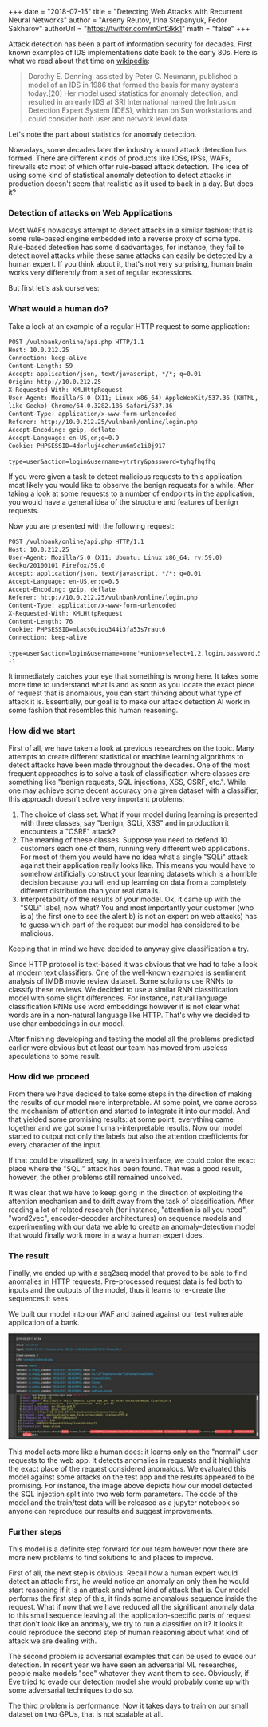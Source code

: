 +++
date = "2018-07-15"
title = "Detecting Web Attacks with Recurrent Neural Networks"
author = "Arseny Reutov, Irina Stepanyuk, Fedor Sakharov"
authorUrl = "https://twitter.com/m0nt3kk1"
math = "false"
+++

Attack detection has been a part of information security for decades. First 
known examples of IDS implementations date back to the early 80s. Here is what
we read about that time on
[wikipedia](https://en.wikipedia.org/wiki/Intrusion_detection_system):

> Dorothy E. Denning, assisted by Peter G. Neumann, published a model of an IDS
> in 1986 that formed the basis for many systems today.[20] Her model used
> statistics for anomaly detection, and resulted in an early IDS at SRI
> International named the Intrusion Detection Expert System (IDES), which ran
> on Sun workstations and could consider both user and network level data

Let's note the part about statistics for anomaly detection.

Nowadays, some decades later the industry around attack detection has formed.
There are different kinds of products like IDSs, IPSs, WAFs, firewalls etc most of
which offer rule-based attack detection. The idea of using some kind of statistical
anomaly detection to detect attacks in production doesn't seem that realistic as it
used to back in a day. But does it?

### Detection of attacks on Web Applications

Most WAFs nowadays attempt to detect attacks in a similar fashion: that is some
rule-based engine embedded into a reverse proxy of some type. Rule-based detection
has some disadvantages, for instance, they fail to detect novel attacks while these
same attacks can easily be detected by a human expert. If you think about it, that's
not very surprising, human brain works very differently from a set of regular
expressions.

But first let's ask ourselves:

### What would a human do?

Take a look at an example of a regular HTTP request to some application:

```http
POST /vulnbank/online/api.php HTTP/1.1
Host: 10.0.212.25
Connection: keep-alive
Content-Length: 59
Accept: application/json, text/javascript, */*; q=0.01
Origin: http://10.0.212.25
X-Requested-With: XMLHttpRequest
User-Agent: Mozilla/5.0 (X11; Linux x86_64) AppleWebKit/537.36 (KHTML, like Gecko) Chrome/64.0.3282.186 Safari/537.36
Content-Type: application/x-www-form-urlencoded
Referer: http://10.0.212.25/vulnbank/online/login.php
Accept-Encoding: gzip, deflate
Accept-Language: en-US,en;q=0.9
Cookie: PHPSESSID=4dorluj4ccherum6m9c1i0j917

type=user&action=login&username=ytrtry&password=tyhgfhgfhg

```

If you were given a task to detect malicious requests to this application most
likely you would like to observe the benign requests for a while. After taking
a look at some requests to a number of endpoints in the application, you would have
a general idea of the structure and features of benign requests.

Now you are presented with the following request:

```http
POST /vulnbank/online/api.php HTTP/1.1
Host: 10.0.212.25
User-Agent: Mozilla/5.0 (X11; Ubuntu; Linux x86_64; rv:59.0) Gecko/20100101 Firefox/59.0
Accept: application/json, text/javascript, */*; q=0.01
Accept-Language: en-US,en;q=0.5
Accept-Encoding: gzip, deflate
Referer: http://10.0.212.25/vulnbank/online/login.php
Content-Type: application/x-www-form-urlencoded
X-Requested-With: XMLHttpRequest
Content-Length: 76
Cookie: PHPSESSID=mlacs0uiou344i3fa53s7raut6
Connection: keep-alive

type=user&action=login&username=none'+union+select+1,2,login,password,5,6,7,NULL,NULL,10,11,12,13,14,15,16,17+from+users+limit+1+--1

```

It immediately catches your eye that something is wrong here. It takes some
more time to understand what is and as soon as you locate the exact piece
of request that is anomalous, you can start thinking about what type of attack
it is.
Essentially, our goal is to make our attack detection AI work in some fashion
that resembles this human reasoning.


### How did we start

First of all, we have taken a look at previous researches on the topic.
Many attempts to create different statistical or machine learning algorithms to detect
attacks have been made throughout the decades. One of the most frequent approaches is to solve
a task of classification where classes are something like "benign requests,
SQL injections, XSS, CSRF, etc.". While one may achieve some decent accuracy
on a given dataset with a classifier, this approach doesn't solve very important
problems:

1. The choice of class set. What if your model during learning is presented with
   three classes, say "benign, SQLi, XSS" and in production it encounters a
   "CSRF" attack?
2. The meaning of these classes. Suppose you need to defend 10 customers
   each one of them, running very different web applications. For most of them
   you would have no idea what a single "SQLi" attack against their application
   really looks like. This means you would have to somehow artificially construct
   your learning datasets which is a horrible decision because you will end up
   learning on data from a completely different distribution than your real data is.
3. Interpretability of the results of your model. Ok, it
   came up with the "SQLi" label, now what? You and most importantly your customer
   (who is a) the first one to see the alert b) is not an expert on web attacks)
   has to guess which part of the request our model has considered to be malicious.

Keeping that in mind we have decided to anyway give classification a try.

Since HTTP protocol is text-based it was obvious that we had to take a look at modern
text classifiers. One of the well-known examples is sentiment analysis of IMDB
movie review dataset. Some solutions use RNNs to classify these reviews.
We decided to use a similar RNN classification model with some slight differences.
For instance, natural language classification RNNs use word embeddings however
it is not clear what words are in a non-natural language like HTTP. That's why
we decided to use char embeddings in our model.

After finishing developing and testing the model all the problems predicted earlier
were obvious but at least our team has moved from useless speculations to some
result.

### How did we proceed

From there we have decided to take some steps in the direction of making the
results of our model more interpretable. At some point, we came across the
mechanism of attention and started to integrate it into our model. And that
yielded some promising results: at some point, everything came together
and we got some human-interpretable results. Now our model started to output
not only the labels but also the attention coefficients for every character
of the input.

If that could be visualized, say, in a web interface, we could color the exact
place where the "SQLi" attack has been found. That was a good result, however,
the other problems still remained unsolved.

It was clear that we have to keep going in the direction of exploiting the
attention mechanism and to drift away from the task of classification. After
reading a lot of related research (for instance, "attention is all you need",
"word2vec", encoder-decoder architectures) on sequence models and experimenting with
our data we able to create an anomaly-detection model that would finally work
more in a way a human expert does.

### The result

Finally, we ended up with a seq2seq model that proved to be able to find
anomalies in HTTP requests. Pre-processed request data is fed both to inputs
and the outputs of the model, thus it learns to re-create the sequences it sees.

We built our model into our WAF and trained against our test vulnerable application
of a bank.

![bank](images/detecting-web-attacks-rnn-01.jpg)

This model acts more like a human does: it learns only on the "normal" user
requests to the web app. It detects anomalies in requests and it highlights
the exact place of the request considered anomalous. We evaluated this model
against some attacks on the test app and the results appeared to be promising.
For instance, the image above depicts how our model detected the SQL injection
split into two web form parameters. The code of the model and the train/test
data will be released as a jupyter notebook so anyone can reproduce our results
and suggest improvements.


### Further steps

This model is a definite step forward for our team however now there are more
new problems to find solutions to and places to improve.

First of all, the next step is obvious. Recall how a human expert would detect
an attack: first, he would notice an anomaly an only then he would start reasoning
if it is an attack and what kind of attack that is. Our model performs the first
step of this, it finds some anomalous sequence inside the request. What if now
that we have reduced all the significant anomaly data to this small sequence
leaving all the application-specific parts of request that don't look like an anomaly,
we try to run a classifier on it? It looks it could reproduce the second step
of human reasoning about what kind of attack we are dealing with.

The second problem is adversarial examples that can be used to evade our detection.
In recent year we have seen an adversarial ML researches, people make models "see"
whatever they want them to see. Obviously, if Eve tried to evade our detection model
she would probably come up with some adversarial techniques to do so.

The third problem is performance. Now it takes days to train on our small dataset
on two GPUs, that is not scalable at all.
